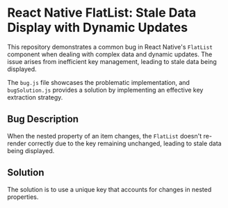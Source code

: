 # React Native FlatList: Stale Data Display with Dynamic Updates

This repository demonstrates a common bug in React Native's `FlatList` component when dealing with complex data and dynamic updates.  The issue arises from inefficient key management, leading to stale data being displayed.

The `bug.js` file showcases the problematic implementation, and `bugSolution.js` provides a solution by implementing an effective key extraction strategy.

## Bug Description

When the nested property of an item changes, the `FlatList` doesn't re-render correctly due to the key remaining unchanged, leading to stale data being displayed. 

## Solution

The solution is to use a unique key that accounts for changes in nested properties.